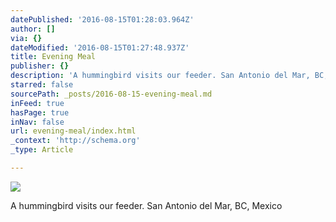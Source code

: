 ```yaml
---
datePublished: '2016-08-15T01:28:03.964Z'
author: []
via: {}
dateModified: '2016-08-15T01:27:48.937Z'
title: Evening Meal
publisher: {}
description: 'A hummingbird visits our feeder. San Antonio del Mar, BC, Mexico'
starred: false
sourcePath: _posts/2016-08-15-evening-meal.md
inFeed: true
hasPage: true
inNav: false
url: evening-meal/index.html
_context: 'http://schema.org'
_type: Article

---
```

![](https://the-grid-user-content.s3-us-west-2.amazonaws.com/feb12224-5851-4495-8656-e520c8f1f195.jpg)

A hummingbird visits our feeder. San Antonio del Mar, BC, Mexico